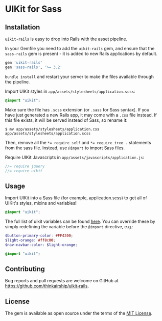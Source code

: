 # UIKit for Sass

## Installation

`uikit-rails` is easy to drop into Rails with the asset pipeline.

In your Gemfile you need to add the `uikit-rails` gem, and ensure that the `sass-rails` gem is present - it is added to new Rails applications by default.

```ruby
gem 'uikit-rails'
gem 'sass-rails', '>= 3.2'
```

`bundle install` and restart your server to make the files available through the pipeline.

Import UIKit styles in `app/assets/stylesheets/application.scss`:

```scss
@import "uikit";
```

Make sure the file has `.scss` extension (or `.sass` for Sass syntax). If you have just generated a new Rails app,
it may come with a `.css` file instead. If this file exists, it will be served instead of Sass, so rename it:

```console
$ mv app/assets/stylesheets/application.css app/assets/stylesheets/application.scss
```

Then, remove all the `*= require_self` and `*= require_tree .` statements from the sass file. Instead, use `@import` to import Sass files.

Require UIKit Javascripts in `app/assets/javascripts/application.js`:

```js
//= require jquery
//= require uikit
```

## Usage

Import UIKit into a Sass file (for example, application.scss) to get all of UIKit's styles, mixins and variables!

```scss
@import "uikit";
```

The full list of uikit variables can be found [here](https://github.com/thinkairship/uikit-rails/wiki/Variables). You can override these by simply redefining the variable before the `@import` directive, e.g.:

```scss
$button-primary-color: #FF4200;
$light-orange: #ff8c00;
$nav-navbar-color: $light-orange;

@import "uikit";
```

## Contributing

Bug reports and pull requests are welcome on GitHub at https://github.com/thinkairship/uikit-rails.

## License

The gem is available as open source under the terms of the [MIT License](http://opensource.org/licenses/MIT).

